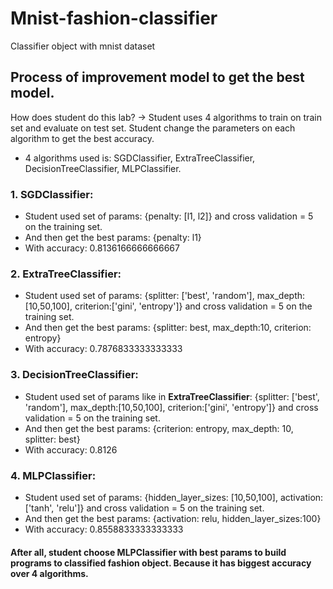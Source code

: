 # Mnist-fashion-classifier
Classifier object with mnist dataset
## Process of improvement model to get the best model.
How does student do this lab?
-> Student uses 4 algorithms to train on train set and evaluate on test set. Student change the parameters on each algorithm to get the best accuracy.
- 4 algorithms used is: SGDClassifier, ExtraTreeClassifier, DecisionTreeClassifier, MLPClassifier.
### 1. SGDClassifier:
- Student used set of params: {penalty: [l1, l2]} and cross validation = 5 on the training set.
- And then get the best params: {penalty: l1}
- With accuracy: 0.8136166666666667
### 2. ExtraTreeClassifier:
- Student used set of params: {splitter: ['best', 'random'], max_depth:[10,50,100], criterion:['gini', 'entropy']} and cross validation = 5 on the training set.
- And then get the best params: {splitter: best, max_depth:10, criterion: entropy}
- With accuracy: 0.7876833333333333
### 3. DecisionTreeClassifier:
- Student used set of params like in <b>ExtraTreeClassifier</b>: {splitter: ['best', 'random'], max_depth:[10,50,100], criterion:['gini', 'entropy']} and cross validation = 5 on the training set.
- And then get the best params: {criterion: entropy, max_depth: 10, splitter: best}
- With accuracy: 0.8126
### 4. MLPClassifier:
- Student used set of params: {hidden_layer_sizes: [10,50,100], activation: ['tanh', 'relu']} and cross validation = 5 on the training set.
- And then get the best params: {activation: relu, hidden_layer_sizes:100}
- With accuracy: 0.8558833333333333
#### After all, student choose MLPClassifier with best params to build programs to classified fashion object. Because it has biggest accuracy over 4 algorithms.
